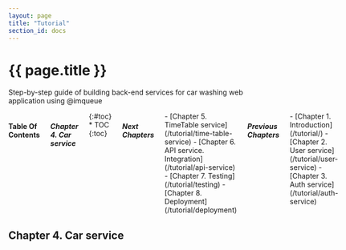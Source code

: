 ```yaml
---
layout: page
title: "Tutorial"
section_id: docs
---
```


<div class="content">
    <div class="special-title centered-text">
        <i class="icon-book goldenrod-text"></i>
        <h1>{{ page.title }}</h1>
        <p>
            Step-by-step guide of building back-end services for car washing
            web application using @imqueue
        </p>
        <p class="shortline"></p>
        <div class="spacing"></div>
    </div>
</div>
<div class="large-3 columns right panel radius toc" markdown="1">
<h4>Table Of Contents</h4>
<h5>Chapter 4. Car service</h5>
{:#toc}
* TOC
{:toc}

<h5>Next Chapters</h5>
<div markdown="1">
 - [Chapter 5. TimeTable service](/tutorial/time-table-service)
 - [Chapter 6. API service. Integration](/tutorial/api-service)
 - [Chapter 7. Testing](/tutorial/testing)
 - [Chapter 8. Deployment](/tutorial/deployment)
</div>

<h5>Previous Chapters</h5>
<div markdown="1">
 - [Chapter 1. Introduction](/tutorial/)
 - [Chapter 2. User service](/tutorial/user-service)
 - [Chapter 3. Auth service](/tutorial/auth-service)
</div>
</div>

<h2>Chapter 4. Car service</h2>
